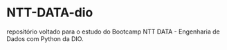 # NTT-DATA-dio
repositório voltado para o estudo do Bootcamp NTT DATA - Engenharia de Dados com Python da DIO.
